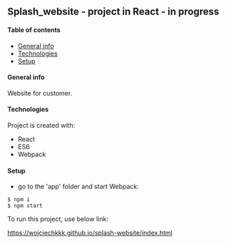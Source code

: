 ## Splash_website - project in React - in progress
#### Table of contents
* [General info](#general-info)
* [Technologies](#technologies)
* [Setup](#setup)

#### General info
Website for customer. 

	
#### Technologies
Project is created with:
* React
* ES6
* Webpack
	
#### Setup

- go to the 'app' folder and start Webpack:
```
$ npm i
$ npm start
```

To run this project, use below link:

https://wojciechkkk.github.io/splash-website/index.html

